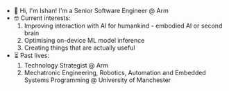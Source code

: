 - 👋 Hi, I'm Ishan! I'm a Senior Software Engineer @ Arm
- 🤓 Current interests: 
    1. Improving interaction with AI for humankind - embodied AI or second brain
    2. Optimising on-device ML model inference
    3. Creating things that are actually useful
- ⏳ Past lives:
    1. Technology Strategist @ Arm
    2. Mechatronic Engineering, Robotics, Automation and Embedded Systems Programming @ University of Manchester
